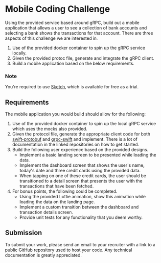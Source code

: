 # Mobile Coding Challenge

Using the provided service based around gRPC, build out a mobile application that allows a user to see a collection of bank accounts and selecting a bank shows the transactions for that account. There are three aspects of this challenge we are interested in.

1. Use of the provided docker container to spin up the gRPC service locally.
2. Given the provided protoc file, generate and integrate the gRPC client.
3. Build a mobile application based on the below requirements.

### Note
You're required to use [Sketch](https://www.sketch.com/), which is available for free as a trial.

## Requirements

The mobile application you would build should allow for the following:

1. Use of the provided docker container to spin up the local gRPC service which uses the mocks also provided.
2. Given the protocol file, generate the appropriate client code for both [swift-protobuf](https://github.com/apple/swift-protobuf) and [grpc-swift](https://github.com/grpc/grpc-swift) and implement. There is a lot of documentation in the linked repositories on how to get started.
3. Build the following user experience based on the provided designs.
    * Implement a basic landing screen to be presented while loading the data.
    * Implement the dashboard screen that shows the user's name, today's date and three credit cards using the provided data.
    * When tapping on one of these credit cards, the user should be transitioned to a detail screen that presents the user with the transactions that have been fetched.
4. For bonus points, the following could be completed.
    * Using the provided Lottie animation, show this animation while loading the data on the landing page.
    * Implement a custom transition between the dashboard and transaction details screen.
    * Provide unit tests for any functionality that you deem worthy.


## Submission

To submit your work, please send an email to your recruiter with a link to a public GitHub repository used to host your code. Any technical documentation is greatly appreciated.